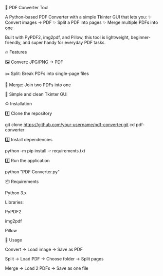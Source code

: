📄 PDF Converter Tool

A Python-based PDF Converter with a simple Tkinter GUI that lets you:
✨ Convert images → PDF
✨ Split a PDF into pages
✨ Merge multiple PDFs into one

Built with PyPDF2, img2pdf, and Pillow, this tool is lightweight, beginner-friendly, and super handy for everyday PDF tasks.



🔥 Features

🖼️ Convert: JPG/PNG → PDF

✂️ Split: Break PDFs into single-page files

🔗 Merge: Join two PDFs into one

🎨 Simple and clean Tkinter GUI



⚙️ Installation

1️⃣ Clone the repository

git clone https://github.com/your-username/pdf-converter.git
cd pdf-converter


2️⃣ Install dependencies

python -m pip install -r requirements.txt


3️⃣ Run the application

python "PDF Converter.py"



📦 Requirements

Python 3.x

Libraries:

PyPDF2

img2pdf

Pillow



🚀 Usage

Convert → Load image → Save as PDF

Split → Load PDF → Choose folder → Split pages

Merge → Load 2 PDFs → Save as one file
